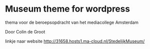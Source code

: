 # Museum theme for wordpress

thema voor de beroepsopdracht van het mediacollege Amsterdam

Door Colin de Groot

linkje naar website
http://31658.hosts1.ma-cloud.nl/StedelijkMuseum/















